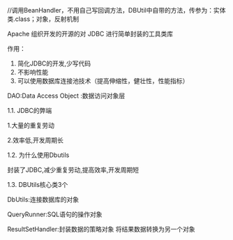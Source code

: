 //调用BeanHandler，不用自己写回调方法，DBUtil中自带的方法，传参为：实体类.class；对象，反射机制





Apache 组织开发的开源的对 JDBC 进行简单封装的工具类库

作用：

1. 简化JDBC的开发,少写代码
2. 不影响性能
3. 可以使用数据库连接池技术（提高伸缩性，健壮性，性能指标）



DAO:Data Access Object :数据访问对象层

1.1. JDBC的弊端

1.大量的重复劳动

2.效率低,开发周期长

 

1.2. 为什么使用Dbutils

封装了JDBC,减少重复劳动,提高效率,开发周期短

1.3. DBUtils核心类3个

DbUtils:连接数据库的对象

QueryRunner:SQL语句的操作对象

ResultSetHandler:封装数据的策略对象 将结果数据转换为另一个对象